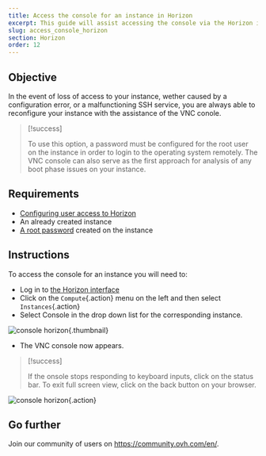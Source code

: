 ```yaml
---
title: Access the console for an instance in Horizon
excerpt: This guide will assist accessing the console via the Horizon interface.
slug: access_console_horizon
section: Horizon
order: 12
---
```



## Objective

In the event of loss of access to your instance, wether caused by a configuration error, or a malfunctioning SSH service, you are always able to reconfigure your instance with the assistance of the VNC conole.

>[!success]
>
>To use this option, a password must be configured for the root  user on the instance in order to login to the operating system remotely.
>The VNC console can also serve as the first approach for analysis of any boot phase issues on your instance.
>

## Requirements

- [Configuring user access to Horizon](../horizon/)
- An already created instance
- [A root password](../become_the_root_user_and_select_a_password/) created on the instance

## Instructions

To access the console for an instance you will need to:

- Log in to [the Horizon interface](https://horizon.cloud.ovh.net/auth/login/)
- Click on the `Compute`{.action} menu on the left and then select `Instances`{.action}
- Select Console in the drop down list for the corresponding instance.

![console horizon](images/launch_console.png){.thumbnail}

- The VNC console now appears.

>[!success]
>
>If the onsole stops responding to keyboard inputs, click on the status bar.
>To exit full screen view, click on the back button on your browser.
>

![console horizon](images/console.png){.action}

## Go further

Join our community of users on <https://community.ovh.com/en/>.
 

